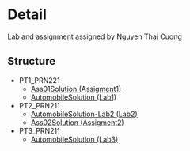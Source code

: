 # Detail
Lab and assignment assigned by Nguyen Thai Cuong

## Structure
- PT1_PRN221
	- [Ass01Solution (Assigment1)](https://github.com/huybach1609/PT1_PRN211/tree/ee5b53413cac26b21835f6b7ce5504870310eb8a/PT1_PRN211/Ass01Solution)
	- [AutomobileSolution (Lab1)](https://github.com/huybach1609/PT1_PRN211/tree/ee5b53413cac26b21835f6b7ce5504870310eb8a/PT1_PRN211/AutomobileSolution)
- PT2_PRN211
	- [AutomobileSolution-Lab2 (Lab2)](https://github.com/huybach1609/PT1_PRN211/tree/ee5b53413cac26b21835f6b7ce5504870310eb8a/PT2_PRN211/AutomobileSolution-Lab2)
   	- [Ass02Solution (Assigment2)](https://github.com/huybach1609/PT1_PRN211/tree/ee5b53413cac26b21835f6b7ce5504870310eb8a/PT2_PRN211/Ass02Solution)
- PT3_PRN211
  	- [AutomobileSolution (Lab3)](https://github.com/huybach1609/PT1_PRN211/tree/ee5b53413cac26b21835f6b7ce5504870310eb8a/PT3_PRN211/AutomobileSolution)
